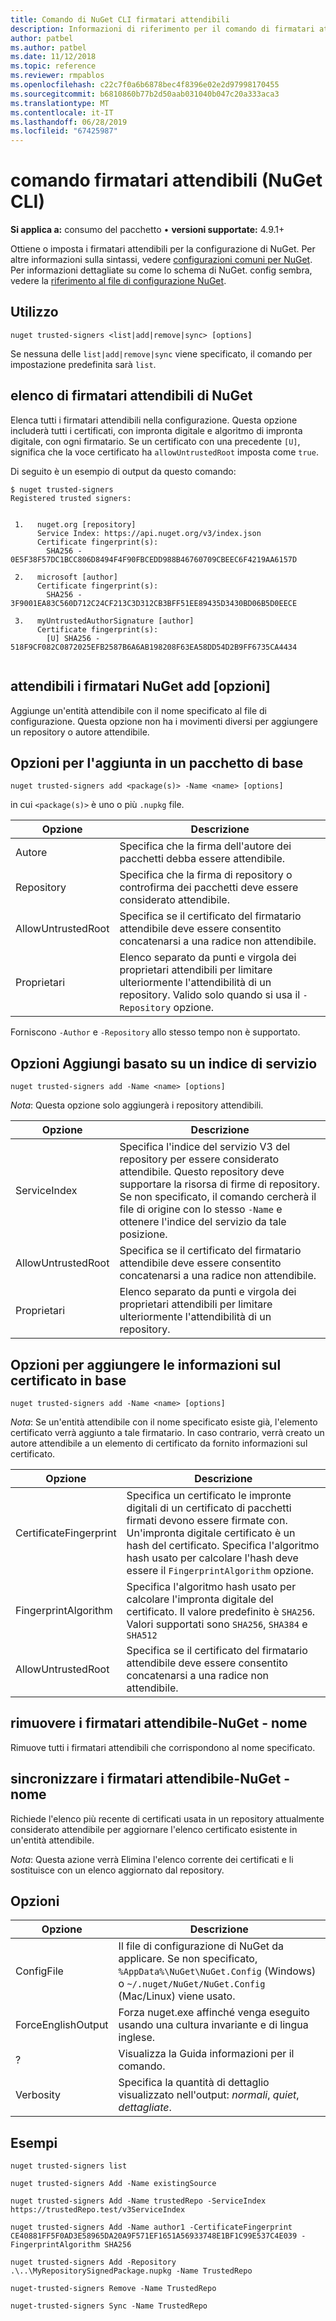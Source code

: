 ```yaml
---
title: Comando di NuGet CLI firmatari attendibili
description: Informazioni di riferimento per il comando di firmatari attendibili nuget.exe
author: patbel
ms.author: patbel
ms.date: 11/12/2018
ms.topic: reference
ms.reviewer: rmpablos
ms.openlocfilehash: c22c7f0a6b6878bec4f8396e02e2d97998170455
ms.sourcegitcommit: b6810860b77b2d50aab031040b047c20a333aca3
ms.translationtype: MT
ms.contentlocale: it-IT
ms.lasthandoff: 06/28/2019
ms.locfileid: "67425987"
---
```

# <a name="trusted-signers-command-nuget-cli"></a>comando firmatari attendibili (NuGet CLI)

**Si applica a:** consumo del pacchetto &bullet; **versioni supportate:** 4.9.1+

Ottiene o imposta i firmatari attendibili per la configurazione di NuGet. Per altre informazioni sulla sintassi, vedere [configurazioni comuni per NuGet](../consume-packages/configuring-nuget-behavior.md). Per informazioni dettagliate su come lo schema di NuGet. config sembra, vedere la [riferimento al file di configurazione NuGet](../reference/nuget-config-file.md).

## <a name="usage"></a>Utilizzo

```cli
nuget trusted-signers <list|add|remove|sync> [options]
```

Se nessuna delle `list|add|remove|sync` viene specificato, il comando per impostazione predefinita sarà `list`.

## <a name="nuget-trusted-signers-list"></a>elenco di firmatari attendibili di NuGet

Elenca tutti i firmatari attendibili nella configurazione. Questa opzione includerà tutti i certificati, con impronta digitale e algoritmo di impronta digitale, con ogni firmatario. Se un certificato con una precedente `[U]`, significa che la voce certificato ha `allowUntrustedRoot` imposta come `true`.

Di seguito è un esempio di output da questo comando:

```cli
$ nuget trusted-signers
Registered trusted signers:


 1.   nuget.org [repository]
      Service Index: https://api.nuget.org/v3/index.json
      Certificate fingerprint(s):
        SHA256 - 0E5F38F57DC1BCC806D8494F4F90FBCEDD988B46760709CBEEC6F4219AA6157D

 2.   microsoft [author]
      Certificate fingerprint(s):
        SHA256 - 3F9001EA83C560D712C24CF213C3D312CB3BFF51EE89435D3430BD06B5D0EECE

 3.   myUntrustedAuthorSignature [author]
      Certificate fingerprint(s):
        [U] SHA256 - 518F9CF082C0872025EFB2587B6A6AB198208F63EA58DD54D2B9FF6735CA4434
        
```

## <a name="nuget-trusted-signers-add-options"></a>attendibili i firmatari NuGet add [opzioni]

Aggiunge un'entità attendibile con il nome specificato al file di configurazione. Questa opzione non ha i movimenti diversi per aggiungere un repository o autore attendibile.

## <a name="options-for-add-based-on-a-package"></a>Opzioni per l'aggiunta in un pacchetto di base

```cli
nuget trusted-signers add <package(s)> -Name <name> [options]
```

in cui `<package(s)>` è uno o più `.nupkg` file.

| Opzione | Descrizione |
| --- | --- |
| Autore | Specifica che la firma dell'autore dei pacchetti debba essere attendibile. |
| Repository | Specifica che la firma di repository o controfirma dei pacchetti deve essere considerato attendibile. |
| AllowUntrustedRoot | Specifica se il certificato del firmatario attendibile deve essere consentito concatenarsi a una radice non attendibile. |
| Proprietari | Elenco separato da punti e virgola dei proprietari attendibili per limitare ulteriormente l'attendibilità di un repository. Valido solo quando si usa il `-Repository` opzione. |

Forniscono `-Author` e `-Repository` allo stesso tempo non è supportato.

## <a name="options-for-add-based-on-a-service-index"></a>Opzioni Aggiungi basato su un indice di servizio

```cli
nuget trusted-signers add -Name <name> [options]
```

_Nota_: Questa opzione solo aggiungerà i repository attendibili. 

| Opzione | Descrizione |
| --- | --- |
| ServiceIndex | Specifica l'indice del servizio V3 del repository per essere considerato attendibile. Questo repository deve supportare la risorsa di firme di repository. Se non specificato, il comando cercherà il file di origine con lo stesso `-Name` e ottenere l'indice del servizio da tale posizione. |
| AllowUntrustedRoot | Specifica se il certificato del firmatario attendibile deve essere consentito concatenarsi a una radice non attendibile. |
| Proprietari | Elenco separato da punti e virgola dei proprietari attendibili per limitare ulteriormente l'attendibilità di un repository. |

## <a name="options-for-add-based-on-the-certificate-information"></a>Opzioni per aggiungere le informazioni sul certificato in base

```cli
nuget trusted-signers add -Name <name> [options]
```

_Nota_: Se un'entità attendibile con il nome specificato esiste già, l'elemento certificato verrà aggiunto a tale firmatario. In caso contrario, verrà creato un autore attendibile a un elemento di certificato da fornito informazioni sul certificato.

| Opzione | Descrizione |
| --- | --- |
| CertificateFingerprint | Specifica un certificato le impronte digitali di un certificato di pacchetti firmati devono essere firmate con. Un'impronta digitale certificato è un hash del certificato. Specifica l'algoritmo hash usato per calcolare l'hash deve essere il `FingerprintAlgorithm` opzione. |
| FingerprintAlgorithm | Specifica l'algoritmo hash usato per calcolare l'impronta digitale del certificato. Il valore predefinito è `SHA256`. Valori supportati sono `SHA256`, `SHA384` e `SHA512` |
| AllowUntrustedRoot | Specifica se il certificato del firmatario attendibile deve essere consentito concatenarsi a una radice non attendibile. |

## <a name="nuget-trusted-signers-remove--name-name"></a>rimuovere i firmatari attendibile-NuGet - nome <name>

Rimuove tutti i firmatari attendibili che corrispondono al nome specificato.

## <a name="nuget-trusted-signers-sync--name-name"></a>sincronizzare i firmatari attendibile-NuGet - nome <name>

Richiede l'elenco più recente di certificati usata in un repository attualmente considerato attendibile per aggiornare l'elenco certificato esistente in un'entità attendibile.

_Nota_: Questa azione verrà Elimina l'elenco corrente dei certificati e li sostituisce con un elenco aggiornato dal repository.

## <a name="options"></a>Opzioni

| Opzione | Descrizione |
| --- | --- |
| ConfigFile | Il file di configurazione di NuGet da applicare. Se non specificato, `%AppData%\NuGet\NuGet.Config` (Windows) o `~/.nuget/NuGet/NuGet.Config` (Mac/Linux) viene usato.|
| ForceEnglishOutput | Forza nuget.exe affinché venga eseguito usando una cultura invariante e di lingua inglese. |
| ? | Visualizza la Guida informazioni per il comando. |
| Verbosity | Specifica la quantità di dettaglio visualizzato nell'output: *normali*, *quiet*, *dettagliate*. |

## <a name="examples"></a>Esempi

```cli
nuget trusted-signers list

nuget trusted-signers Add -Name existingSource

nuget trusted-signers Add -Name trustedRepo -ServiceIndex https://trustedRepo.test/v3ServiceIndex

nuget trusted-signers Add -Name author1 -CertificateFingerprint CE40881FF5F0AD3E58965DA20A9F571EF1651A56933748E1BF1C99E537C4E039 -FingerprintAlgorithm SHA256

nuget trusted-signers Add -Repository .\..\MyRepositorySignedPackage.nupkg -Name TrustedRepo

nuget-trusted-signers Remove -Name TrustedRepo

nuget-trusted-signers Sync -Name TrustedRepo
```
